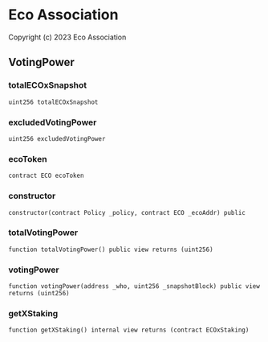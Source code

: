 # Eco Association
Copyright (c) 2023 Eco Association

## VotingPower

### totalECOxSnapshot

```solidity
uint256 totalECOxSnapshot
```

### excludedVotingPower

```solidity
uint256 excludedVotingPower
```

### ecoToken

```solidity
contract ECO ecoToken
```

### constructor

```solidity
constructor(contract Policy _policy, contract ECO _ecoAddr) public
```

### totalVotingPower

```solidity
function totalVotingPower() public view returns (uint256)
```

### votingPower

```solidity
function votingPower(address _who, uint256 _snapshotBlock) public view returns (uint256)
```

### getXStaking

```solidity
function getXStaking() internal view returns (contract ECOxStaking)
```

